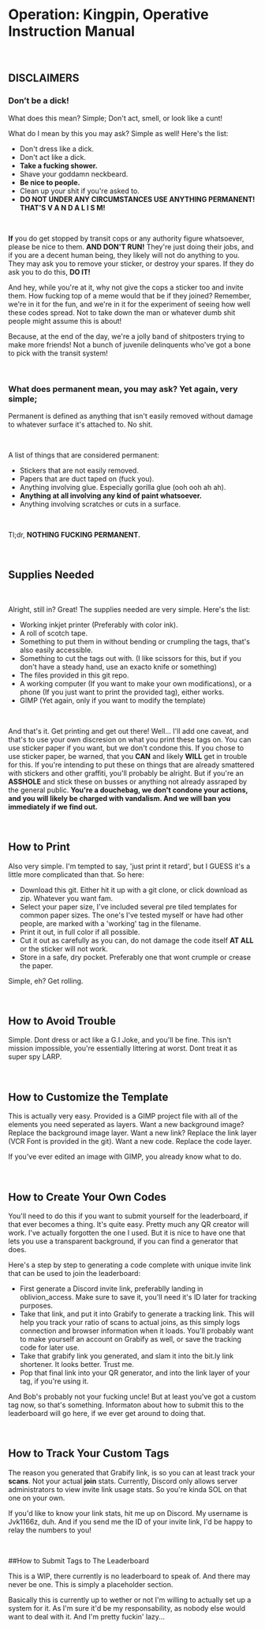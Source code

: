 # Operation: Kingpin, Operative Instruction Manual

&nbsp;
&nbsp;
&nbsp;

## **DISCLAIMERS**

###    Don’t be a dick!
What does this mean? Simple; Don't act, smell, or look like a cunt!
&nbsp;

What do I mean by this you may ask? Simple as well! Here's the list:

* Don't dress like a dick.
* Don't act like a dick.
* **Take a fucking shower.**
* Shave your goddamn neckbeard.
* **Be nice to people.**
* Clean up your shit if you're asked to.
* **DO NOT UNDER ANY CIRCUMSTANCES USE ANYTHING PERMANENT! THAT'S V A N D A L I S M!**

&nbsp;
&nbsp;
&nbsp;

**If** you do get stopped by transit cops or any authority figure whatsoever, please be nice to them. **AND DON'T RUN!** They're just doing their jobs, and if you are a decent human being, they likely will not do anything to you. They may ask you to remove your sticker, or destroy your spares. If they do ask you to do this, **DO IT!**

And hey, while you're at it, why not give the cops a sticker too and invite them. How fucking top of a meme would that be if they joined? Remember, we're in it for the fun, and we're in it for the experiment of seeing how well these codes spread. Not to take down the man or whatever dumb shit people might assume this is about!

Because, at the end of the day, we're a jolly band of shitposters trying to make more friends! Not a bunch of juvenile delinquents who've got a bone to pick with the transit system!

&nbsp;
&nbsp;
&nbsp;

### What does permanent mean, you may ask? Yet again, very simple;
Permanent is defined as anything that isn't easily removed without damage to whatever surface it's attached to. No shit.

&nbsp;

  A list of things that are considered permanent:
  * Stickers that are not easily removed.
  * Papers that are duct taped on (fuck you).
  * Anything involving glue. Especially gorilla glue (ooh ooh ah ah).
  * **Anything at all involving any kind of paint whatsoever.**
  * Anything involving scratches or cuts in a surface.

  &nbsp;

  Tl;dr, **NOTHING FUCKING PERMANENT.**

  &nbsp;
  &nbsp;
  &nbsp;

## Supplies Needed

&nbsp;

Alright, still in? Great! The supplies needed are very simple. Here's the list:

* Working inkjet printer (Preferably with color ink).
* A roll of scotch tape.
* Something to put them in without bending or crumpling the tags, that's also easily accessible.
* Something to cut the tags out with. (I like scissors for this, but if you don't have a steady hand, use an exacto knife or something)
* The files provided in this git repo.
* A working computer (If you want to make your own modifications), or a phone (If you just want to print the provided tag), either works.
* GIMP (Yet again, only if you want to modify the template)

&nbsp;

And that's it. Get printing and get out there! Well... I'll add one caveat, and that's to use your own discresion on what you print these tags on. You can use sticker paper if you want, but we don't condone this. If you chose to use sticker paper, be warned, that you **CAN** and likely **WILL** get in trouble for this. If you're intending to put these on things that are already smattered with stickers and other graffiti, you'll probably be alright. But if you're an **ASSHOLE** and stick these on busses or anything not already assraped by the general public. **You're a douchebag, we don't condone your actions, and you will likely be charged with vandalism. And we will ban you immediately if we find out.**

&nbsp;
&nbsp;
&nbsp;

## How to Print

Also very simple. I'm tempted to say, 'just print it retard', but I GUESS it's a little more complicated than that. So here:

* Download this git. Either hit it up with a git clone, or click download as zip. Whatever you want fam.
* Select your paper size, I've included several pre tiled templates for common paper sizes. The one's I've tested myself or have had other people, are marked with a 'working' tag in the filename.
* Print it out, in full color if all possible.
* Cut it out as carefully as you can, do not damage the code itself **AT ALL** or the sticker will not work.
* Store in a safe, dry pocket. Preferably one that wont crumple or crease the paper.

Simple, eh? Get rolling.

&nbsp;
&nbsp;
&nbsp;

## How to Avoid Trouble

Simple. Dont dress or act like a G.I Joke, and you'll be fine. This isn't mission impossible, you're essentially littering at worst. Dont treat it as super spy LARP.

&nbsp;
&nbsp;
&nbsp;

## How to Customize the Template

This is actually very easy. Provided is a GIMP project file with all of the elements you need seperated as layers. Want a new background image? Replace the background image layer. Want a new link? Replace the link layer (VCR Font is provided in the git). Want a new code. Replace the code layer.

If you've ever edited an image with GIMP, you already know what to do.

&nbsp;
&nbsp;
&nbsp;

## How to Create Your Own Codes

You'll need to do this if you want to submit yourself for the leaderboard, if that ever becomes a thing. It's quite easy. Pretty much any QR creator will work. I've actually forgotten the one I used. But it is nice to have one that lets you use a transparent background, if you can find a generator that does.

Here's a step by step to generating a code complete with unique invite link that can be used to join the leaderboard:
* First generate a Discord invite link, preferablly landing in oblivion_access. Make sure to save it, you'll need it's ID later for tracking purposes.
* Take that link, and put it into Grabify to generate a tracking link. This will help you track your ratio of scans to actual joins, as this simply logs connection and browser information when it loads. You'll probably want to make yourself an account on Grabify as well, or save the tracking code for later use.
* Take that grabify link you generated, and slam it into the bit.ly link shortener. It looks better. Trust me.
* Pop that final link into your QR generator, and into the link layer of your tag, if you're using it.

And Bob's probably not your fucking uncle! But at least you've got a custom tag now, so that's something. Informaton about how to submit this to the leaderboard will go here, if we ever get around to doing that.

&nbsp;
&nbsp;
&nbsp;

## How to Track Your Custom Tags

The reason you generated that Grabify link, is so you can at least track your **scans**. Not your actual **join** stats. Currently, Discord only allows server administrators to view invite link usage stats. So you're kinda SOL on that one on your own.

If you'd like to know your link stats, hit me up on Discord. My username is Jvk1166z, duh. And if you send me the ID of your invite link, I'd be happy to relay the numbers to you!

&nbsp;
&nbsp;
&nbsp;

##How to Submit Tags to The Leaderboard

This is a WIP, there currently is no leaderboard to speak of. And there may never be one. This is simply a placeholder section.

Basically this is currently up to wether or not I'm willing to actually set up a system for it. As I'm sure it'd be my responsability, as nobody else would want to deal with it. And I'm pretty fuckin' lazy...